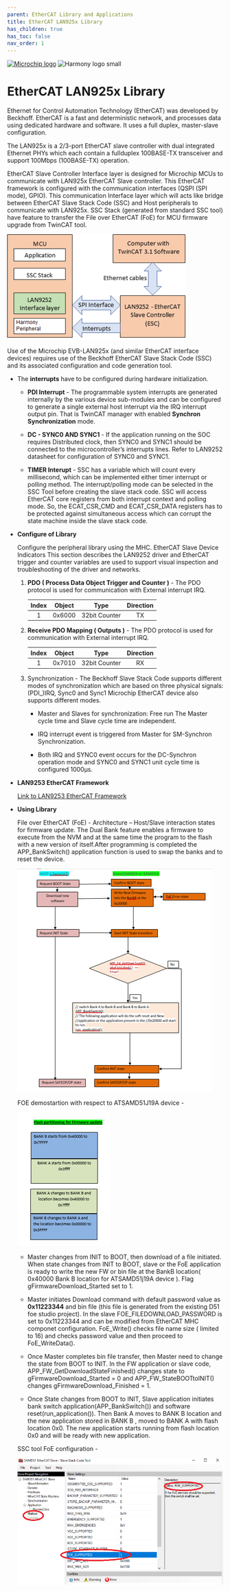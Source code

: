 ```yaml
---
parent: EtherCAT Library and Applications
title: EtherCAT LAN925x Library
has_children: true
has_toc: false
nav_order: 1
---
```


[![Microchip logo](https://www.microchip.com/ResourcePackages/Microchip/assets/dist/images/logo.png)](https://www.microchip.com)
![Harmony logo small](https://raw.githubusercontent.com/wiki/Microchip-MPLAB-Harmony/Microchip-MPLAB-Harmony.github.io/images/microchip_mplab_harmony_logo_small.png)

# EtherCAT LAN925x Library

Ethernet for Control Automation Technology (EtherCAT) was developed by Beckhoff. EtherCAT is a fast and deterministic network, and processes data using dedicated hardware and software. It uses a full duplex, master-slave configuration.

The LAN925x is a 2/3-port EtherCAT slave controller with dual integrated Ethernet PHYs which each contain a fullduplex 100BASE-TX transceiver and support 100Mbps (100BASE-TX) operation.

EtherCAT Slave Controller Interface layer is designed for Microchip MCUs to communicate with LAN925x EtherCAT Slave controller. This EtherCAT framework is configured with the communication interfaces (QSPI (SPI mode), GPIO). This communication Interface layer which will acts like bridge between EtherCAT Slave Stack Code (SSC) and Host peripherals to communicate with LAN925x. SSC Stack (generated from standard SSC tool) have feature to transfer the File over EtherCAT (FoE) for MCU firmware upgrade from TwinCAT tool.

![Ethercat Technology](docs/images/EtherCAT_module_diagram.png)

Use of the Microchip EVB-LAN925x (and similar EtherCAT interface devices) requires use of the Beckhoff EtherCAT Slave Stack Code (SSC) and its associated configuration and code generation tool.

* The **interrupts** have to be configured during hardware initialization.
    *   **PDI Interrupt** -
    The programmable system interrupts are generated internally by the various device sub-modules and can be configured to generate a single external host interrupt via the IRQ interrupt output pin. That is TwinCAT manager with  enabled **Synchron Synchronization** mode.

    * **DC - SYNC0 AND SYNC1** -
    If the application running on the SOC requires Distributed clock, then SYNC0 and SYNC1 should be connected to the microcontroller’s interrupts lines. Refer to LAN9252 datasheet for configuration of SYNC0 and SYNC1.

    * **TIMER Interupt** -
    SSC has a variable which will count every millisecond, which can be implemented either timer interrupt or polling method. The interrupt/polling mode can be selected in the SSC Tool before creating the slave stack code.
    SSC will access EtherCAT core registers from both interrupt context and polling mode. So, the ECAT_CSR_CMD and ECAT_CSR_DATA registers has to be protected against simultaneous access which can corrupt the state machine inside the slave stack code.

* **Configure of Library**
   
    Configure the peripheral library using the MHC.
    EtherCAT Slave Device Indicators
    This section describes the LAN9252 driver and EtherCAT trigger and counter variables are used to support visual inspection and troubleshooting of the driver and networks.

    1. **PDO ( Process Data Object Trigger and Counter )** -
    The PDO protocol is used for communication with External interrupt IRQ.

        | Index  |  Object | Type           | Direction |
        |:------:|:-------:|:--------------:|:---------:|
        |1       |0x6000   |32bit Counter   |TX         |

    2. **Receive PDO Mapping ( Outputs )** -
    The PDO protocol is used for communication with External interrupt IRQ.
        
        | Index  |  Object | Type           | Direction |
        |:------:|:-------:|:--------------:|:---------:|
        |1       |0x7010   |32bit Counter   |RX         |

    3. Synchronization -
    The Beckhoff Slave Stack Code supports different modes of synchronization which are based on three physical signals: (PDI_)IRQ, Sync0 and Sync1
    Microchip EtherCAT device also supports different modes.
        * Master and Slaves for synchronization: Free run The Master cycle time and Slave cycle time are independent. 

        * IRQ interrupt event is triggered from Master for SM-Synchron Synchronization.

        * Both IRQ and SYNC0 event occurs for the DC-Synchron operation mode and SYNC0 and SYNC1 unit cycle time is configured 1000µs.

* **LAN9253 EtherCAT Framework**
    
    [Link to LAN9253 EtherCAT Framework ](docs/readme_drvlan9253.md)

* **Using Library**

    File over EtherCAT (FoE) -
    Architecture – Host/Slave interaction states for firmware update. The Dual Bank feature enables a firmware to execute from the NVM and at the same time the program to the flash with a new version of itself.After programming is completed the APP_BankSwitch() application function is used to swap the banks and to reset the device.

    ![library usage](docs/images/Firmware_upgrade.png)

    FOE demostartion with respect to ATSAMD51J19A device -

    ![library usage](docs/images/D51Bankdetails.png)

    * Master changes from INIT to BOOT, then download of a file initiated. When state changes from INIT to BOOT, slave or the FoE application is ready to write the new FW or bin file at the BankB location( 0x40000 Bank B location for ATSAMD51j19A device ). Flag gFirmwareDownload_Started set to 1.

    * Master initiates Download command with default password value as **0x11223344** and bin file (this file is generated from the existing D51 foe studio project). In the slave FOE_FILEDOWNLOAD_PASSWORD is set to 0x11223344 and can be modified from EtherCAT MHC componet configuration. FoE_Write() checks file name size ( limited to 16) and checks password value and then proceed to FoE_WriteData().

    * Once Master completes bin file transfer, then Master need to change the state from BOOT to INIT. In the FW application or slave code, APP_FW_GetDownloadStateFinished() changes state to gFirmwareDownload_Started = 0 and APP_FW_StateBOOTtoINIT() changes gFirmwareDownload_Finished = 1.

    * Once State changes from BOOT to INIT, Slave application initiates bank switch application(APP_BankSwitch()) and software reset(run_application()). Then Bank A moves to BANK B location and the new application stored in BANK B , moved to BANK A with flash location 0x0. The new application starts running from flash location 0x0 and will be ready with new application.

    SSC tool FoE configuration -

    ![library usage](docs/images/SSCtool_FoE_configuration.png)


